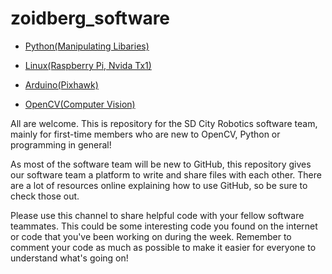 # zoidberg_software

* [Python(Manipulating Libaries)](https://github.com/sdcityrobotics/zoidberg_software/tree/master/Python)

* [Linux(Raspberry Pi, Nvida Tx1)](https://github.com/sdcityrobotics/zoidberg_software/tree/master/Linux)

* [Arduino(Pixhawk)](https://github.com/sdcityrobotics/zoidberg_software/tree/master/Pixhawk)

* [OpenCV(Computer Vision)](https://github.com/sdcityrobotics/zoidberg_software/tree/master/OpenCV)

All are welcome. This is repository for the SD City Robotics software team, mainly for first-time members who are new to OpenCV, Python or programming in general!

As most of the software team will be new to GitHub, this repository gives our software team a platform to write and share files with each other. There are a lot of resources online explaining how to use GitHub, so be sure to check those out.

Please use this channel to share helpful code with your fellow software teammates. This could be some interesting code you found on the internet or code that you've been working on during the week. Remember to comment your code as much as possible to make it easier for everyone to understand what's going on!

